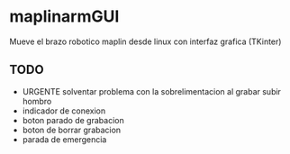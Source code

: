 maplinarmGUI
============

Mueve el brazo robotico maplin desde linux con interfaz grafica (TKinter)

TODO
-----
* URGENTE solventar problema con la sobrelimentacion al grabar subir hombro
* indicador de conexion
* boton parado de grabacion
* boton de borrar grabacion
* parada de emergencia



